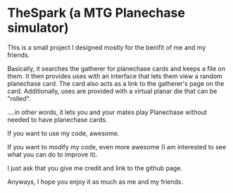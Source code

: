 TheSpark (a MTG Planechase simulator)
========

This is a small project I designed mostly for the benifit of me and my friends.

Basically, it searches the gatherer for planechase cards and keeps a file on them. It then provides uses with an interface that lets them view a random planechase card.  The card also acts as a link to the gatherer's page on the card.  Additionally, uses are provided with a virtual planar die that can be "rolled".

....in other words, it lets you and your mates play Planechase without needed to have planechase cards.

If you want to use my code, awesome.

If you want to modify my code, even more awesome (I am interested to see what you can do to improve it).

I just ask that you give me credit and link to the github page.

Anyways, I hope you enjoy it as much as me and my friends.
